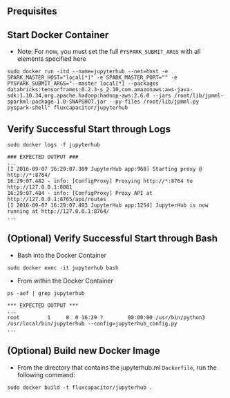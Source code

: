 
## Prequisites

## Start Docker Container
* Note:  For now, you must set the full `PYSPARK_SUBMIT_ARGS` with all elements specified here 
```
sudo docker run -itd --name=jupyterhub --net=host -e SPARK_MASTER_HOST="local[*]" -e SPARK_MASTER_PORT="" -e PYSPARK_SUBMIT_ARGS="--master local[*] --packages databricks:tensorframes:0.2.3-s_2.10,com.amazonaws:aws-java-sdk:1.10.34,org.apache.hadoop:hadoop-aws:2.6.0 --jars /root/lib/jpmml-sparkml-package-1.0-SNAPSHOT.jar --py-files /root/lib/jpmml.py pyspark-shell" fluxcapacitor/jupyterhub
```

## Verify Successful Start through Logs
```
sudo docker logs -f jupyterhub

### EXPECTED OUTPUT ###
...
[I 2016-09-07 16:29:07.389 JupyterHub app:968] Starting proxy @ http://*:8764/
16:29:07.482 - info: [ConfigProxy] Proxying http://*:8764 to http://127.0.0.1:8081
16:29:07.484 - info: [ConfigProxy] Proxy API at http://127.0.0.1:8765/api/routes
[I 2016-09-07 16:29:07.493 JupyterHub app:1254] JupyterHub is now running at http://127.0.0.1:8764/
...
```

## (Optional) Verify Successful Start through Bash
* Bash into the Docker Container 
```
sudo docker exec -it jupyterhub bash
```
* From within the Docker Container
```
ps -aef | grep jupyterhub

*** EXPECTED OUTPUT ***
...
root         1     0  0 16:29 ?        00:00:00 /usr/bin/python3 /usr/local/bin/jupyterhub --config=jupyterhub_config.py
...
```

## (Optional) Build new Docker Image
* From the directory that contains the jupyterhub.ml `Dockerfile`, run the following command:
```
sudo docker build -t fluxcapacitor/jupyterhub .
```



